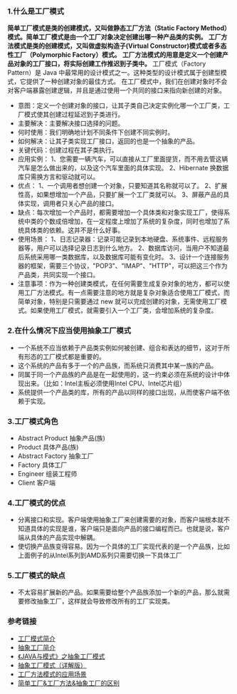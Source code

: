 ### 1.什么是工厂模式
**简单工厂模式是类的创建模式，又叫做静态工厂方法（Static Factory Method）模式。简单工厂模式是由一个工厂对象决定创建出哪一种产品类的实例。**
**工厂方法模式是类的创建模式，又叫做虚拟构造子(Virtual Constructor)模式或者多态性工厂（Polymorphic Factory）模式。**
**工厂方法模式的用意是定义一个创建产品对象的工厂接口，将实际创建工作推迟到子类中。**
工厂模式（Factory Pattern）是 Java 中最常用的设计模式之一。这种类型的设计模式属于创建型模式，它提供了一种创建对象的最佳方式。
在工厂模式中，我们在创建对象时不会对客户端暴露创建逻辑，并且是通过使用一个共同的接口来指向新创建的对象。
* 意图：定义一个创建对象的接口，让其子类自己决定实例化哪一个工厂类，工厂模式使其创建过程延迟到子类进行。
* 主要解决：主要解决接口选择的问题。
* 何时使用：我们明确地计划不同条件下创建不同实例时。
* 如何解决：让其子类实现工厂接口，返回的也是一个抽象的产品。
* 关键代码：创建过程在其子类执行。
* 应用实例： 1、您需要一辆汽车，可以直接从工厂里面提货，而不用去管这辆汽车是怎么做出来的，以及这个汽车里面的具体实现。 2、Hibernate 换数据库只需换方言和驱动就可以。
* 优点： 1、一个调用者想创建一个对象，只要知道其名称就可以了。 2、扩展性高，如果想增加一个产品，只要扩展一个工厂类就可以。 3、屏蔽产品的具体实现，调用者只关心产品的接口。
* 缺点：每次增加一个产品时，都需要增加一个具体类和对象实现工厂，使得系统中类的个数成倍增加，在一定程度上增加了系统的复杂度，同时也增加了系统具体类的依赖。这并不是什么好事。
* 使用场景： 1、日志记录器：记录可能记录到本地硬盘、系统事件、远程服务器等，用户可以选择记录日志到什么地方。 2、数据库访问，当用户不知道最后系统采用哪一类数据库，以及数据库可能有变化时。 3、设计一个连接服务器的框架，需要三个协议，"POP3"、"IMAP"、"HTTP"，可以把这三个作为产品类，共同实现一个接口。
* 注意事项：作为一种创建类模式，在任何需要生成复杂对象的地方，都可以使用工厂方法模式。有一点需要注意的地方就是复杂对象适合使用工厂模式，而简单对象，特别是只需要通过 new 就可以完成创建的对象，无需使用工厂模式。如果使用工厂模式，就需要引入一个工厂类，会增加系统的复杂度。


### 2.在什么情况下应当使用抽象工厂模式
* 一个系统不应当依赖于产品类实例如何被创建、组合和表达的细节，这对于所有形态的工厂模式都是重要的。
* 这个系统的产品有多于一个的产品族，而系统只消费其中某一族的产品。
* 同属于同一个产品族的产品是在一起使用的，这一约束必须在系统的设计中体现出来。（比如：Intel主板必须使用Intel CPU、Intel芯片组）
* 系统提供一个产品类的库，所有的产品以同样的接口出现，从而使客户端不依赖于实现。

### 3.工厂模式角色
* Abstract Product 抽象产品(族)
* Product 具体产品(族)
* Abstract Factory 抽象工厂
* Factory 具体工厂
* Engineer 组装工程师
* Client 客户端



### 4.工厂模式的优点
* 分离接口和实现。客户端使用抽象工厂来创建需要的对象，而客户端根本就不知道具体的实现是谁，客户端只是面向产品的接口编程而已。也就是说，客户端从具体的产品实现中解耦。
* 使切换产品族变得容易。因为一个具体的工厂实现代表的是一个产品族，比如上面例子的从Intel系列到AMD系列只需要切换一下具体工厂

### 5.工厂模式的缺点
* 不太容易扩展新的产品。如果需要给整个产品族添加一个新的产品，那么就需要修改抽象工厂，这样就会导致修改所有的工厂实现类。


### 参考链接
* [工厂模式简介](https://www.runoob.com/design-pattern/factory-pattern.html)
* [抽象工厂简介](https://www.runoob.com/design-pattern/abstract-factory-pattern.html)
* [《JAVA与模式》之抽象工厂模式](https://www.cnblogs.com/java-my-life/archive/2012/03/28/2418836.html)
* [抽象工厂模式（详解版）](http://c.biancheng.net/view/1351.html)
* [工厂方法模式的应用场景](https://blog.csdn.net/buyulian/article/details/79203880)
* [简单工厂&工厂方法&抽象工厂的区别](https://blog.csdn.net/auuea/article/details/84673570)



